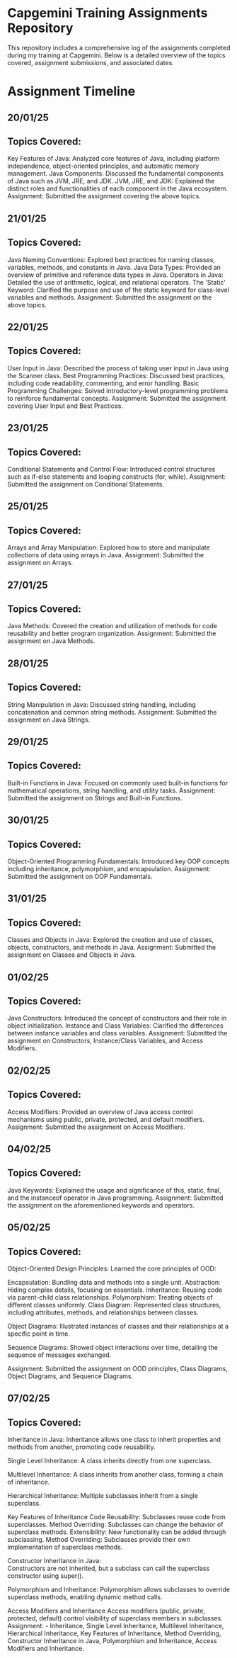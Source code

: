 # Capgemini Training Assignments Repository

This repository includes a comprehensive log of the assignments completed during my training at Capgemini. Below is a detailed overview of the topics covered, assignment submissions, and associated dates.

# Assignment Timeline
## 20/01/25 
## Topics Covered:

Key Features of Java: Analyzed core features of Java, including platform independence, object-oriented principles, and automatic memory management.
Java Components: Discussed the fundamental components of Java such as JVM, JRE, and JDK.
JVM, JRE, and JDK: Explained the distinct roles and functionalities of each component in the Java ecosystem.
Assignment: Submitted the assignment covering the above topics.

## 21/01/25
## Topics Covered:

Java Naming Conventions: Explored best practices for naming classes, variables, methods, and constants in Java.
Java Data Types: Provided an overview of primitive and reference data types in Java.
Operators in Java: Detailed the use of arithmetic, logical, and relational operators.
The 'Static' Keyword: Clarified the purpose and use of the static keyword for class-level variables and methods.
Assignment: Submitted the assignment on the above topics.

## 22/01/25
## Topics Covered:

User Input in Java: Described the process of taking user input in Java using the Scanner class.
Best Programming Practices: Discussed best practices, including code readability, commenting, and error handling.
Basic Programming Challenges: Solved introductory-level programming problems to reinforce fundamental concepts.
Assignment: Submitted the assignment covering User Input and Best Practices.

## 23/01/25
## Topics Covered:

Conditional Statements and Control Flow: Introduced control structures such as if-else statements and looping constructs (for, while).
Assignment: Submitted the assignment on Conditional Statements.

## 25/01/25
## Topics Covered:

Arrays and Array Manipulation: Explored how to store and manipulate collections of data using arrays in Java.
Assignment: Submitted the assignment on Arrays.

## 27/01/25
## Topics Covered:

Java Methods: Covered the creation and utilization of methods for code reusability and better program organization.
Assignment: Submitted the assignment on Java Methods.

## 28/01/25
## Topics Covered:

String Manipulation in Java: Discussed string handling, including concatenation and common string methods.
Assignment: Submitted the assignment on Java Strings.

## 29/01/25
## Topics Covered:

Built-in Functions in Java: Focused on commonly used built-in functions for mathematical operations, string handling, and utility tasks.
Assignment: Submitted the assignment on Strings and Built-in Functions.

## 30/01/25
## Topics Covered:

Object-Oriented Programming Fundamentals: Introduced key OOP concepts including inheritance, polymorphism, and encapsulation.
Assignment: Submitted the assignment on OOP Fundamentals.

## 31/01/25
## Topics Covered:

Classes and Objects in Java: Explored the creation and use of classes, objects, constructors, and methods in Java.
Assignment: Submitted the assignment on Classes and Objects in Java.

## 01/02/25
## Topics Covered:

Java Constructors: Introduced the concept of constructors and their role in object initialization.
Instance and Class Variables: Clarified the differences between instance variables and class variables.
Assignment: Submitted the assignment on Constructors, Instance/Class Variables, and Access Modifiers.

## 02/02/25
## Topics Covered:

Access Modifiers: Provided an overview of Java access control mechanisms using public, private, protected, and default modifiers.
Assignment: Submitted the assignment on Access Modifiers.

## 04/02/25
## Topics Covered:

Java Keywords: Explained the usage and significance of this, static, final, and the instanceof operator in Java programming.
Assignment: Submitted the assignment on the aforementioned keywords and operators.

## 05/02/25
## Topics Covered:

Object-Oriented Design Principles:
Learned the core principles of OOD:

Encapsulation: Bundling data and methods into a single unit.
Abstraction: Hiding complex details, focusing on essentials.
Inheritance: Reusing code via parent-child class relationships.
Polymorphism: Treating objects of different classes uniformly.
Class Diagram:
Represented class structures, including attributes, methods, and relationships between classes.

Object Diagrams:
Illustrated instances of classes and their relationships at a specific point in time.

Sequence Diagrams:
Showed object interactions over time, detailing the sequence of messages exchanged.

Assignment: Submitted the assignment on OOD principles, Class Diagrams, Object Diagrams, and Sequence Diagrams.

## 07/02/25
## Topics Covered:

Inheritance in Java:
Inheritance allows one class to inherit properties and methods from another, promoting code reusability.

Single Level Inheritance:
A class inherits directly from one superclass.

Multilevel Inheritance:
A class inherits from another class, forming a chain of inheritance.

Hierarchical Inheritance:
Multiple subclasses inherit from a single superclass.

Key Features of Inheritance
Code Reusability: Subclasses reuse code from superclasses.
Method Overriding: Subclasses can change the behavior of superclass methods.
Extensibility: New functionality can be added through subclassing.
Method Overriding:
Subclasses provide their own implementation of superclass methods.

Constructor Inheritance in Java:  
Constructors are not inherited, but a subclass can call the superclass constructor using super().

Polymorphism and Inheritance: 
Polymorphism allows subclasses to override superclass methods, enabling dynamic method calls.

Access Modifiers and Inheritance
Access modifiers (public, private, protected, default) control visibility of superclass members in subclasses.
Assignment: - Inheritance, Single Level Inheritance, Multilevel Inheritance, Hierarchical Inheritance, Key Features of Inheritance, Method Overriding, Constructor Inheritance in Java, Polymorphism and Inheritance, Access Modifiers and Inheritance.
